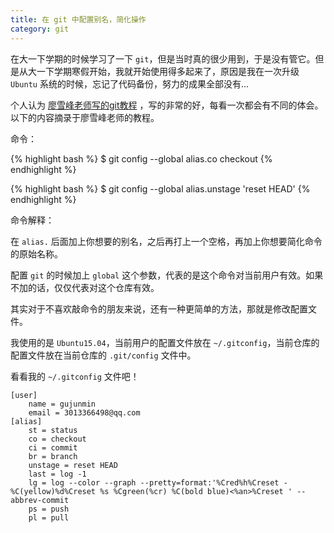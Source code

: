 ```yaml
---
title: 在 git 中配置别名，简化操作
category: git
---
```


在大一下学期的时候学习了一下 `git`，但是当时真的很少用到，于是没有管它。但是从大一下学期寒假开始，我就开始使用得多起来了，原因是我在一次升级 `Ubuntu` 系统的时候，忘记了代码备份，努力的成果全部没有...

个人认为 [廖雪峰老师写的git教程](http://www.liaoxuefeng.com/wiki/0013739516305929606dd18361248578c67b8067c8c017b000/001375234012342f90be1fc4d81446c967bbdc19e7c03d3000) ，写的非常的好，每看一次都会有不同的体会。以下的内容摘录于廖雪峰老师的教程。

命令：

{% highlight bash %}
    $ git config --global alias.co checkout
{% endhighlight %}

{% highlight bash %}
    $ git config --global alias.unstage 'reset HEAD'
{% endhighlight %}

命令解释：

在 `alias.` 后面加上你想要的别名，之后再打上一个空格，再加上你想要简化命令的原始名称。

配置 `git` 的时候加上 `global` 这个参数，代表的是这个命令对当前用户有效。如果不加的话，仅仅代表对这个仓库有效。

其实对于不喜欢敲命令的朋友来说，还有一种更简单的方法，那就是修改配置文件。

我使用的是 `Ubuntu15.04`，当前用户的配置文件放在 `~/.gitconfig`，当前仓库的配置文件放在当前仓库的 `.git/config` 文件中。

看看我的 `~/.gitconfig` 文件吧！

    [user]
        name = gujunmin
    	email = 3013366498@qq.com
    [alias]
    	st = status
    	co = checkout
    	ci = commit
    	br = branch
    	unstage = reset HEAD
    	last = log -1
    	lg = log --color --graph --pretty=format:'%Cred%h%Creset -%C(yellow)%d%Creset %s %Cgreen(%cr) %C(bold blue)<%an>%Creset ' --abbrev-commit
    	ps = push
    	pl = pull
